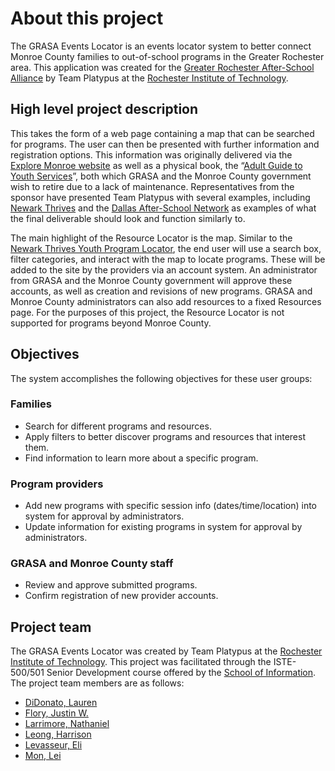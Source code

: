 About this project
==================

<!--
    Style rule: One sentence per line please!
    This makes git diffs easier to read in PRs.
-->

The GRASA Events Locator is an events locator system to better connect Monroe County families to out-of-school programs in the Greater Rochester area.
This application was created for the [Greater Rochester After-School Alliance](https://www.racf.org/About/Giving-Circles-Initiatives-and-Partnerships/Greater-Rochester-After-School-Alliance) by Team Platypus at the [Rochester Institute of Technology](https://www.rit.edu/).


## High level project description

This takes the form of a web page containing a map that can be searched for programs.
The user can then be presented with further information and registration options.
This information was originally delivered via the [Explore Monroe website](http://exploremonroeny.com/calendar) as well as a physical book, the “[Adult Guide to Youth Services](https://www2.monroecounty.gov/files/youth/Adult_Guide%202011.pdf)”, both which GRASA and the Monroe County government wish to retire due to a lack of maintenance.
Representatives from the sponsor have presented Team Platypus with several examples, including [Newark Thrives](http://youthprogramlocator.newark-thrives.org/) and the [Dallas After-School Network](http://dasn.force.com/dapf/ProgramFinder) as examples of what the final deliverable should look and function similarly to.

The main highlight of the Resource Locator is the map.
Similar to the [Newark Thrives Youth Program Locator](http://youthprogramlocator.newark-thrives.org/), the end user will use a search box, filter categories, and interact with the map to locate programs.
These will be added to the site by the providers via an account system. An administrator from GRASA and the Monroe County government will approve these accounts, as well as creation and revisions of new programs.
GRASA and Monroe County administrators can also add resources to a fixed Resources page.
For the purposes of this project, the Resource Locator is not supported for programs beyond Monroe County.


## Objectives

The system accomplishes the following objectives for these user groups:

### Families

* Search for different programs and resources.
* Apply filters to better discover programs and resources that interest them.
* Find information to learn more about a specific program.

### Program providers

* Add new programs with specific session info (dates/time/location) into system for approval by administrators.
* Update information for existing programs in system for approval by administrators.

### GRASA and Monroe County staff

* Review and approve submitted programs.
* Confirm registration of new provider accounts.


## Project team

The GRASA Events Locator was created by Team Platypus at the [Rochester Institute of Technology](https://www.rit.edu/).
This project was facilitated through the ISTE-500/501 Senior Development course offered by the [School of Information](https://www.rit.edu/computing/school-of-information).
The project team members are as follows:

* [DiDonato, Lauren](https://github.com/ldidonato)
* [Flory, Justin W.](https://github.com/jwflory)
* [Larrimore, Nathaniel](https://github.com/nlMeminger)
* [Leong, Harrison](https://github.com/leong96)
* [Levasseur, Eli](https://github.com/eguy006)
* [Mon, Lei](https://github.com/leiyinmon)
